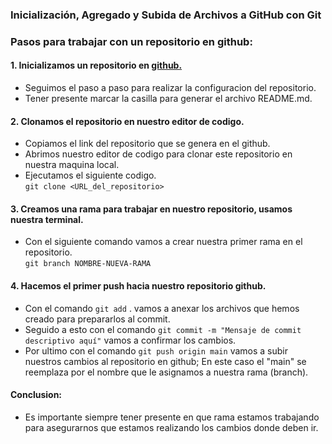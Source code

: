 ### Inicialización, Agregado y Subida de Archivos a GitHub con Git

### Pasos para trabajar con un repositorio en github:

#### 1. Inicializamos un repositorio en [github.](https://github.com)
- Seguimos el paso a paso para realizar la configuracion del repositorio.
- Tener presente marcar la casilla para generar el archivo README.md.


#### 2. Clonamos el repositorio en nuestro editor de codigo.
- Copiamos el link del repositorio que se genera en el github.
- Abrimos nuestro editor de codigo para clonar este repositorio en nuestra maquina local.
- Ejecutamos el siguiente codigo.  
  ```git clone <URL_del_repositorio>```


#### 3. Creamos una rama para trabajar en nuestro repositorio, usamos nuestra terminal.
- Con el siguiente comando vamos a crear nuestra primer rama en el repositorio.  
```git branch NOMBRE-NUEVA-RAMA```

#### 4. Hacemos el primer push hacia nuestro repositorio github.

- Con el comando ```git add``` . vamos a anexar los archivos que hemos creado para prepararlos al commit.
- Seguido a esto con el comando 
```git commit -m "Mensaje de commit descriptivo aquí"``` vamos a confirmar los cambios.
- Por ultimo con el comando
```git push origin main``` vamos a subir nuestros cambios al repositorio en github; En este caso el "main" se reemplaza por el nombre que le asignamos a nuestra rama (branch).

#### Conclusion:
- Es importante siempre tener presente en que rama estamos trabajando para asegurarnos que estamos realizando los cambios donde deben ir.